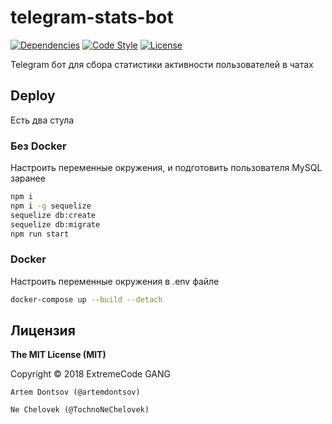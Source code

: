 # telegram-stats-bot
[![Dependencies](https://david-dm.org/TelegramTech/telegram-stats-bot.svg)](https://david-dm.org/TelegramTech/telegram-stats-bot.svg)
[![Code Style](https://camo.githubusercontent.com/9829cb01a7f7b1bc7ad5e52f5c5451cd97983189/68747470733a2f2f696d672e736869656c64732e696f2f62616467652f636f64652532307374796c652d416972626e622d6666356135662e737667)](https://camo.githubusercontent.com/9829cb01a7f7b1bc7ad5e52f5c5451cd97983189/68747470733a2f2f696d672e736869656c64732e696f2f62616467652f636f64652532307374796c652d416972626e622d6666356135662e737667)
[![License](https://img.shields.io/badge/license-MIT-blue.svg)](https://github.com/TelegramTech/telegram-stats-bot/blob/master/LICENSE)

Telegram бот для сбора статистики активности пользователей в чатах

## Deploy

Есть два стула

### Без Docker

Настроить переменные окружения, и подготовить пользователя MySQL заранее

```bash
npm i
npm i -g sequelize
sequelize db:create
sequelize db:migrate
npm run start
```

### Docker

Настроить переменные окружения в .env файле

```bash
docker-compose up --build --detach
```

## Лицензия

**The MIT License (MIT)**

Copyright © 2018 ExtremeCode GANG

```Artem Dontsov (@artemdontsov)```

```Ne Chelovek (@TochnoNeChelovek)```

